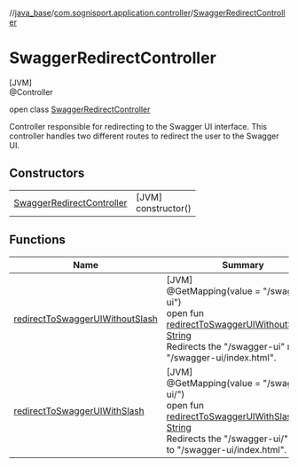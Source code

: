 //[java_base](../../../index.md)/[com.sognisport.application.controller](../index.md)/[SwaggerRedirectController](index.md)

# SwaggerRedirectController

[JVM]\
@Controller

open class [SwaggerRedirectController](index.md)

Controller responsible for redirecting to the Swagger UI interface. This controller handles two different routes to redirect the user to the Swagger UI.

## Constructors

| | |
|---|---|
| [SwaggerRedirectController](-swagger-redirect-controller.md) | [JVM]<br>constructor() |

## Functions

| Name | Summary |
|---|---|
| [redirectToSwaggerUIWithoutSlash](redirect-to-swagger-u-i-without-slash.md) | [JVM]<br>@GetMapping(value = &quot;/swagger-ui&quot;)<br>open fun [redirectToSwaggerUIWithoutSlash](redirect-to-swagger-u-i-without-slash.md)(): [String](https://docs.oracle.com/javase/8/docs/api/java/lang/String.html)<br>Redirects the &quot;/swagger-ui&quot; route to &quot;/swagger-ui/index.html&quot;. |
| [redirectToSwaggerUIWithSlash](redirect-to-swagger-u-i-with-slash.md) | [JVM]<br>@GetMapping(value = &quot;/swagger-ui/&quot;)<br>open fun [redirectToSwaggerUIWithSlash](redirect-to-swagger-u-i-with-slash.md)(): [String](https://docs.oracle.com/javase/8/docs/api/java/lang/String.html)<br>Redirects the &quot;/swagger-ui/&quot; route to &quot;/swagger-ui/index.html&quot;. |

